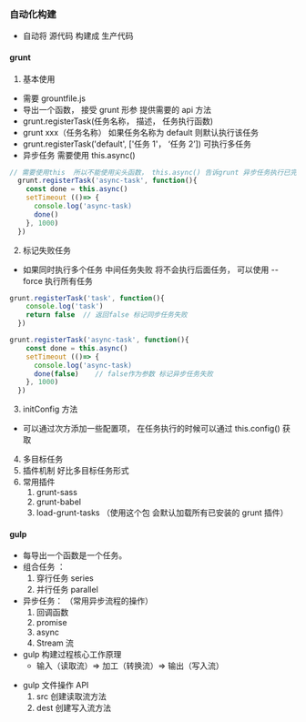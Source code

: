 ### 自动化构建

- 自动将 源代码 构建成 生产代码

#### grunt

1.  基本使用

- 需要 grountfile.js
- 导出一个函数， 接受 grunt 形参 提供需要的 api 方法
- grunt.registerTask(任务名称， 描述， 任务执行函数)
- grunt xxx（任务名称） 如果任务名称为 default 则默认执行该任务
- grunt.registerTask('default', ['任务 1'， ‘任务 2’]) 可执行多任务
- 异步任务 需要使用 this.async()

```js
// 需要使用this  所以不能使用尖头函数， this.async() 告诉grunt 异步任务执行已完成
  grunt.registerTask('async-task', function(){
    const done = this.async()
    setTimeout (()=> {
      console.log('async-task)
      done()
    }, 1000)
  })
```

2.  标记失败任务

- 如果同时执行多个任务 中间任务失败 将不会执行后面任务， 可以使用 --force 执行所有任务

```js
grunt.registerTask('task', function(){
    console.log('task')
    return false  // 返回false 标记同步任务失败
  })

grunt.registerTask('async-task', function(){
    const done = this.async()
    setTimeout (()=> {
      console.log('async-task)
      done(false)    // false作为参数 标记异步任务失败
    }, 1000)
  })
```

3. initConfig 方法

- 可以通过次方添加一些配置项， 在任务执行的时候可以通过 this.config() 获取

4.  多目标任务
5.  插件机制 好比多目标任务形式
6.  常用插件
    1. grunt-sass
    2. grunt-babel
    3. load-grunt-tasks （使用这个包 会默认加载所有已安装的 grunt 插件）

#### gulp

- 每导出一个函数是一个任务。
- 组合任务 ：
  1. 穿行任务 series
  2. 并行任务 parallel
- 异步任务： （常用异步流程的操作）
  1. 回调函数
  2. promise
  3. async
  4. Stream 流
- gulp 构建过程核心工作原理
  - 输入（读取流）=> 加工（转换流）=> 输出（写入流）

* gulp 文件操作 API
  1. src 创建读取流方法
  2. dest 创建写入流方法
